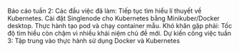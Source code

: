 Báo cáo tuần 2:
Các đầu việc đã làm:
Tiếp tục tìm hiểu lí thuyết về Kubernetes.
Cài đặt Singlenode cho Kubernetes bằng Minikuber/Docker desktop.
Thực hành tạo pod và chạy container mẫu.
Khó khăn gặp phải:
Tốc độ tìm hiểu còn chậm vì nhiều khái niệm chủ đề mới.
Dự kiến công việc tuần 3:
Tập trung vào thực hành sử dụng Docker và Kubernetes
